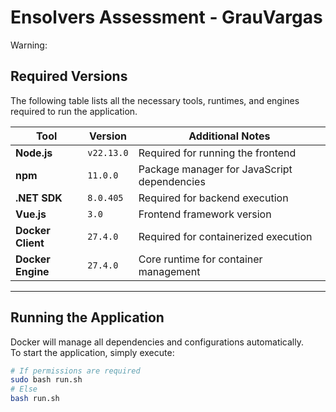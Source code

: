 # Ensolvers Assessment - GrauVargas

Warning: 

## Required Versions

The following table lists all the necessary tools, runtimes, and engines required to run the application.

| **Tool**          | **Version** | **Additional Notes**                        |
| ----------------- | ----------- | ------------------------------------------- |
| **Node.js**       | `v22.13.0`  | Required for running the frontend           |
| **npm**           | `11.0.0`    | Package manager for JavaScript dependencies |
| **.NET SDK**      | `8.0.405`   | Required for backend execution              |
| **Vue.js**        | `3.0`       | Frontend framework version                  |
| **Docker Client** | `27.4.0`    | Required for containerized execution        |
| **Docker Engine** | `27.4.0`    | Core runtime for container management       |

---

## Running the Application

Docker will manage all dependencies and configurations automatically.  
To start the application, simply execute:

```bash
# If permissions are required
sudo bash run.sh
# Else
bash run.sh
```


